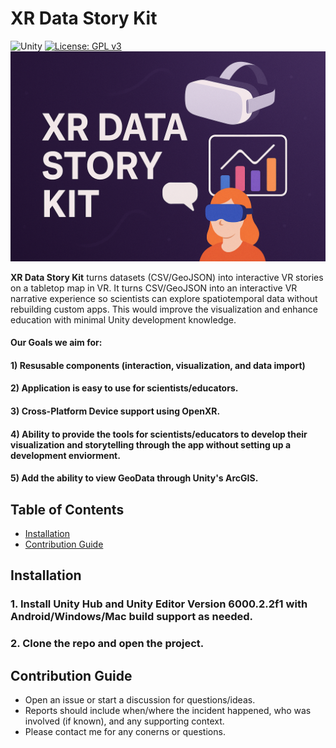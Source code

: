 # XR Data Story Kit
![Unity](https://img.shields.io/badge/unity-%23000000.svg?style=for-the-badge&logo=unity&logoColor=white) 
[![License: GPL v3](https://img.shields.io/badge/License-GPLv3-blue.svg)](https://www.gnu.org/licenses/gpl-3.0)
![XR Data Story Kit Banner](banner.png)

**XR Data Story Kit** turns datasets (CSV/GeoJSON) into interactive VR stories on a tabletop map in VR. It turns CSV/GeoJSON into an interactive VR narrative experience so scientists can explore spatiotemporal data without rebuilding custom apps. This would improve the visualization and enhance education with minimal Unity development knowledge.
 
#### Our Goals we aim for:
#### 1) Resusable components (interaction, visualization, and data import)
#### 2) Application is easy to use for scientists/educators. 
#### 3) Cross-Platform Device support using OpenXR.
#### 4) Ability to provide the tools for scientists/educators to develop their visualization and storytelling through the app without setting up a development enviorment.
#### 5) Add the ability to view GeoData through Unity's ArcGIS.

## Table of Contents
- [Installation](#Installation)
- [Contribution Guide](#Contribution-Guide)

<a name="Installation"/>

## Installation
### 1. Install Unity Hub and Unity Editor Version 6000.2.2f1 with Android/Windows/Mac build support as needed.
### 2. Clone the repo and open the project.

<a name="Contribution-Guide"/>

## Contribution Guide
* Open an issue or start a discussion for questions/ideas.
* Reports should include when/where the incident happened, who was involved (if known), and any supporting context.
* Please contact me for any conerns or questions.
